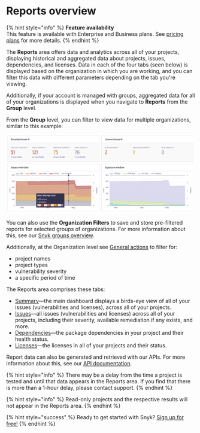 # Reports overview

{% hint style="info" %}
**Feature availability**  
This feature is available with Enterprise and Business plans. See [pricing plans](https://snyk.io/plans/) for more details.
{% endhint %}

The **Reports** area offers data and analytics across all of your projects, displaying historical and aggregated data about projects, issues, dependencies, and licenses. Data in each of the four tabs \(seen below\) is displayed based on the organization in which you are working, and you can filter this data with different parameters depending on the tab you're viewing.

Additionally, if your account is managed with groups, aggregated data for all of your organizations is displayed when you navigate to **Reports** from the **Group** level.

From the **Group** level, you can filter to view data for multiple organizations, similar to this example:

![](../../.gitbook/assets/mceclip0-28-.png)

You can also use the **Organization Filters** to save and store pre-filtered reports for selected groups of organizations. For more information about this, see our [Snyk groups overview](https://support.snyk.io/hc/en-us/articles/360004008378).

Additionally, at the Organization level see [General actions](https://support.snyk.io/hc/articles/360004002658#UUID-10af5802-8724-3222-473d-cf3f6e8a3af8/) to filter for:

* project names
* project types
* vulnerability severity
* a specific period of time

The Reports area comprises these tabs:

* [Summary](https://support.snyk.io/hc/articles/360004002578#UUID-3281a06e-cd6f-ef30-22c1-860837cbcae4)—the main dashboard displays a birds-eye view of all of your issues \(vulnerabilities and licenses\), across all of your projects.
* [Issues](https://support.snyk.io/hc/articles/360004002598#UUID-2cdd9e20-b131-4380-0127-bce3db500b5c)—all issues \(vulnerabilities and licenses\) across all of your projects, including their severity, available remediation if any exists, and more.
* [Dependencies](https://support.snyk.io/hc/articles/360004002618#UUID-be62627c-de43-9956-c727-344218c67eb4)—the package dependencies in your project and their health status.
* [Licenses](https://support.snyk.io/hc/articles/360004002638#UUID-ad5d4f17-3b3e-0d6a-1875-3a510956e1f6)—the licenses in all of your projects and their status.

Report data can also be generated and retrieved with our APIs. For more information about this, see our [API documentation](https://snyk.docs.apiary.io/#introduction).

{% hint style="info" %}
There may be a delay from the time a project is tested and until that data appears in the Reports area. If you find that there is more than a 1-hour delay, please contact support.
{% endhint %}

{% hint style="info" %}
Read-only projects and the respective results will not appear in the Reports area.
{% endhint %}

{% hint style="success" %}
Ready to get started with Snyk? [Sign up for free!](https://snyk.io/login?cta=sign-up&loc=footer&page=support_docs_page)
{% endhint %}

